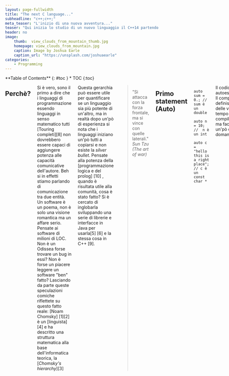```yaml
---
layout: page-fullwidth
title: "The next C language..."
subheadline: "c++;c++;"
meta_teaser: "L'inizio di una nuova avventura..."
teaser: "Qui inizia lo studio di un nuovo linguaggio il C++14 partendo dal C++ "
header: no
image:
    thumb:  view_clouds_from_mountain_thumb.jpg
    homepage: view_clouds_from_mountain.jpg
    caption: Image by Joshua Earle
    caption_url: "https://unsplash.com/joshuaearle"
categories:
    - Programming
---
```

<div class="row">
<div class="medium-4 medium-push-8 columns" markdown="1">
<div class="panel radius" markdown="1">
**Table of Contents**
{: #toc }
*  TOC
{:toc}
</div>
</div><!-- /.medium-4.columns -->

<div class="medium-8 medium-pull-4 columns" markdown="1">

##  Perchè?
Si è vero, sono il primo a dire che i linguaggi di programmazione essendo linguaggi in senso matematico tutti [Touring completi][8] non dovrebbero essere capaci di aggiungere potenza alle capacità comunicative dell'autore.
Beh si in effetti stiamo parlando di comunicazione tra due entità.
Un software è un poema, non è solo una visione romantica ma un affare serio.
Pensate ai software di milioni di LOC. Non è un Odissea forse trovare un bug in essi?
Non è forse un piacere leggere un software "ben" fatto?
Lasciando da parte queste speculazioni comiche riflettete su questo fatto reale:
[Noam Chomsky] [1][2] è un [linguista] [4] e ha descritto una struttura matematica alla base dell'informatica teorica, la [<em>Chomsky's hierarchy</em>][3]

Questa gerarchia può essere utile per quantificare se un linguaggio sia più potente di un'altro, ma in realtà dopo un'pò di esperienza si nota che i linguaggi iniziano un'pò tutti a copiarsi e non esiste la <em>silver bullet</em>.
Pensate alla potenza della [programmazione logica e del prolog] [10] , quando è risultata utile alla comunità, cosa è stato fatto? Si è cercato di inglobarla sviluppando una serie di librerie e interfacce in Java per usarla[5] [6] e la stessa cosa in C++ [9].

> "Si attacca con la forza frontale, ma si vince con quelle laterali."
<cite> Sun Tzu (The art of war)

## Primo statement (Auto)

<code>
	auto sum = 0.; // sum è un double
	auto n = 10; //  n è un int
	auto c = "hello this is a right place"; // c è un const char *
</code>

Il codice è autoesplicativo.
Il compilatore definisce il tipo delle variabili al tempo di compilazione ma facciamoci un'pò di domande.

<code>
auto d = c + n; // Questa è facile.... const char * 
</code>

Un indirizzo più un qualcosa (<code>int</code>)che può essere castato ad "indirizzo" è un indirizzo.

<code>
auto e = c + sum; 
// Errore	C2111	'+': l'addizione di puntatori richiede un operando integrale	
</code>

Sicuramente l'operatore <code>auto</code> sarà molto utile quando si utilizzano strutture più complesse per identificare automaticamente il tipo permettendo di risparmiare tempo.
Ma attenzione che l'insidia è dietro l'angolo, come si è visto con la somma di const char e int il compilatore accetta lo statement perchè la sua semantica lo prevede sta a voi farne buon uso.

<code>
+		c	0x00e88e30 "hello world this is a right place"	const char *
+		d	0x00e88e3a "d this is a right place"	const char *
</code>

Altra domanda, si può usare tale operatore con le funzioni? 

<code>
auto fattoriale(int k) {
	if (k <= 1) {
		return 1;
	} else {
		return fattoriale(k - 1)*k;		
	}
}
....
main.cpp:16:22: error: 'fattoriale' function uses 'auto' type specifier without trailing return type
 auto fattoriale(int k) {
                      ^
main.cpp:16:22: note: deduced return type only available with -std=c++14 or -std=gnu++14
</code>

Nel C++11 no, tale funzionalità è stata inserita nel C++14 ma con un comportamento che dipende dall'implementazione del codice.
In questa implementazione, si riesce ad inferire il tipo e non si sollevano problemi, ma basta cambiare l'ordine del if then else per avere problemi perchè il compilatore non riesce a dedurre il tipo della funzione.

<code>
auto fattoriale(int k) {
	if (k > 1) {
		return k*fattoriale(k - 1);
	} else {
		return 1;
	}
}
...
main.cpp: In function 'auto fattoriale(int)':
main.cpp:18:12: error: use of 'auto fattoriale(int)' before deduction of 'auto'
   return k*fattoriale(k - 1);     
</code>


> Da un grande potere derivano grandi responsabilità
<cide> Spiderman 

La tipizzazione è un affare serio, da grande robustezza al linguaggio ma da anche svantaggi.
L'operatore auto ci permette di rimanere in un limbo, risparmiando tempo perchè non dobbiamo ogni volta definire il tipo.
Ma da altra parte se la deduzione del tipo deriva dal software si rischia di cadere in errori.


## Tipo null 

Finalmente hanno dato a null un tipo.
A che serve secondo voi ?

<code>
void foo(int k){
	std::cerr << "Eseguita foo(int)" << std::endl;	
}
void foo(char *) {
	std::cerr << "Eseguita foo(char*)" << std::endl;
}

int main()
{	
	foo(0);
	foo(NULL);
    return 0;
}
</code>

Che vi aspettate come output ?

Se state utilizzando Visual Studio C++ 2015, otterrete:
<code>
Eseguita foo(int)
Eseguita foo(int)
</code>

Se state utilizzando una vecchia versione di g++ (ie.: gcc 4.1.2)

Vi buscate un semplice warning
<code>
main.cpp: In function ‘int main()’:
main.cpp:14: warning: passing NULL to non-pointer argument 1 of ‘void foo(int)’
</code>

Se invece usate un g++ più avanzato (gcc  5.2.0 ) vi dà degli errori di compilazione.
<code>
main.cpp: In function 'int main()':
main.cpp:26:10: error: call of overloaded 'foo(NULL)' is ambiguous
  foo(NULL);
          ^
main.cpp:16:6: note: candidate: void foo(int)
 void foo(int k){
      ^
main.cpp:19:6: note: candidate: void foo(char*)
 void foo(char *) {
      ^
</code>

Nel C++11 è stato aggiunto il valore "nullptr".
Se chiamiamo foo() passando come argomento "nullptr" il comportamento cambia e abbiamo un errore a tempo di compilazione.

<code>
Eseguita foo(int)
Eseguita foo(char*)
</code>

[Watching under-the-hood] [12] scopriamo che il letterale "nullptr" è implementato tramite il tipo std::nullptr_t .

Rimane ancora valido l'uso di NULL per retro-compatibilità, ma se volete divertirvi potete ridefinire la macro <code>NULL</code> e vedere l'effetto che fà al vostro software

<code>
#define NULL nullptr
</code>

## Prossime puntate 
Da questa prima tappa abbiamo confermato quello che già avevamo scoperto in gioventù.
La semantica di un linguaggio è delicata e sottile, per esempio si racconta questo aneddoto.

L'autore scrisse in gioventù un software di tante linee di codice in Fortran 95 .
Compilando con la versione 8.0 del compilatore Intel IFC il codice sorgente si otteneva un eseguibile stabile utilizzato in molte ore di produzione.
Compilandolo con la versione 9.0 del compilatore IFC l'eseguibile risultava inutilizzabile per crash dovuti ad accessi alla memoria non validi (il classico SIGSEGV aka crash del binario)

Analizzando, si trovò che la linea di codice incriminata era 

if v <> null .and. v(1)> 0  then

volendo indicare:
<b><em>Se il vettore non era nullo e il primo elemento dello stesso era positivo allora ...</em></b>

Sfruttando la [short circuit evaluation][13] per garantire che venga testato il valore di v(1) solo se v<>null .

La trappola è che il Fortran90 ha la short-circuit evaluation ma non assicura che l'ordine di valutazione dei termini sia mantenuto ;)


[1] http://www.chomsky.info/
[2] https://it.wikipedia.org/wiki/Noam_Chomsky
[3] https://it.wikipedia.org/wiki/Gerarchia_di_Chomsky
[4] https://it.wikipedia.org/wiki/Linguistica
[5] http://www.swi-prolog.org/packages/jpl/
[6] https://www.gnu.org/software/gnuprologjava/
[7] http://www.swi-prolog.org/packages/jpl/java_api/
[8] https://it.wikipedia.org/wiki/Turing_equivalenza
[9] http://www.swi-prolog.org/pldoc/doc_for?object=section%28%27packages/pl2cpp.html%27%29
[10] http://homes.di.unimi.it/~logica/logimat/Prolog/Furlan_Lanzarone_PROLOG.pdf
[11] https://www.clear.rice.edu/mech517/F90_docs/EC_oop_f90.pdf
[12] http://en.cppreference.com/w/cpp/types/nullptr_t
[13] https://en.wikipedia.org/wiki/Short-circuit_evaluation

</div><!-- /.medium-8.columns -->
</div><!-- /.row -->


